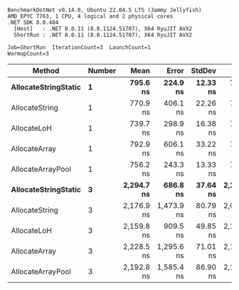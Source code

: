 ```

BenchmarkDotNet v0.14.0, Ubuntu 22.04.5 LTS (Jammy Jellyfish)
AMD EPYC 7763, 1 CPU, 4 logical and 2 physical cores
.NET SDK 8.0.404
  [Host]   : .NET 8.0.11 (8.0.1124.51707), X64 RyuJIT AVX2
  ShortRun : .NET 8.0.11 (8.0.1124.51707), X64 RyuJIT AVX2

Job=ShortRun  IterationCount=3  LaunchCount=1  
WarmupCount=3  

```
| Method               | Number | Mean       | Error      | StdDev   | Min        | Max        | Gen0   | Gen1   | Allocated |
|--------------------- |------- |-----------:|-----------:|---------:|-----------:|-----------:|-------:|-------:|----------:|
| **AllocateStringStatic** | **1**      |   **795.6 ns** |   **224.9 ns** | **12.33 ns** |   **787.4 ns** |   **809.8 ns** | **0.0124** | **0.0114** |   **1.02 KB** |
| AllocateString       | 1      |   770.9 ns |   406.1 ns | 22.26 ns |   746.2 ns |   789.4 ns | 0.0124 | 0.0114 |   1.02 KB |
| AllocateLoH          | 1      |   739.7 ns |   298.9 ns | 16.38 ns |   722.5 ns |   755.2 ns | 0.0124 | 0.0114 |   1.02 KB |
| AllocateArray        | 1      |   792.9 ns |   606.1 ns | 33.22 ns |   766.8 ns |   830.3 ns | 0.0124 | 0.0114 |   1.02 KB |
| AllocateArrayPool    | 1      |   756.2 ns |   243.3 ns | 13.33 ns |   744.3 ns |   770.6 ns | 0.0124 | 0.0114 |   1.02 KB |
| **AllocateStringStatic** | **3**      | **2,294.7 ns** |   **686.8 ns** | **37.64 ns** | **2,251.2 ns** | **2,317.5 ns** | **0.0343** | **0.0305** |   **3.07 KB** |
| AllocateString       | 3      | 2,176.9 ns | 1,473.9 ns | 80.79 ns | 2,084.3 ns | 2,233.1 ns | 0.0343 | 0.0305 |   3.07 KB |
| AllocateLoH          | 3      | 2,159.8 ns |   909.5 ns | 49.85 ns | 2,105.9 ns | 2,204.4 ns | 0.0343 | 0.0305 |   3.07 KB |
| AllocateArray        | 3      | 2,228.5 ns | 1,295.6 ns | 71.01 ns | 2,161.0 ns | 2,302.6 ns | 0.0343 | 0.0305 |   3.07 KB |
| AllocateArrayPool    | 3      | 2,192.8 ns | 1,585.4 ns | 86.90 ns | 2,102.0 ns | 2,275.1 ns | 0.0343 | 0.0305 |   3.07 KB |
